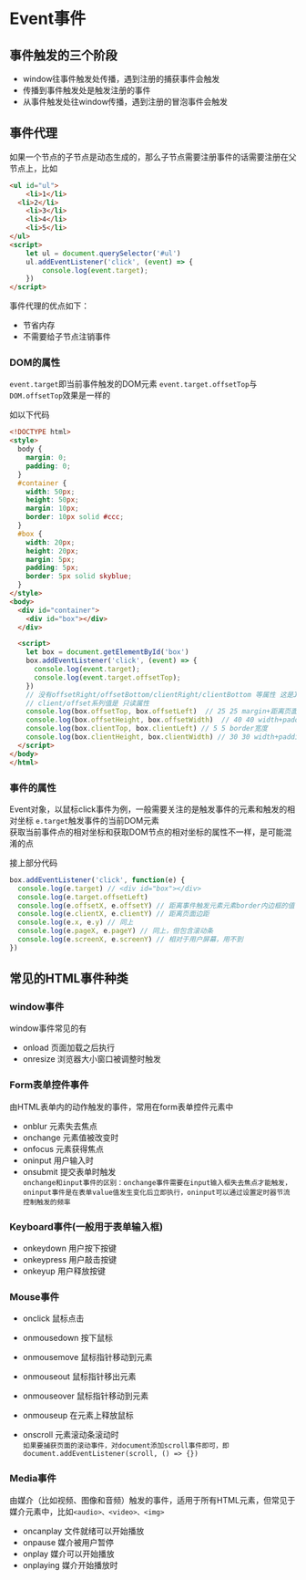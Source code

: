 # Event事件

## 事件触发的三个阶段

- window往事件触发处传播，遇到注册的捕获事件会触发
- 传播到事件触发处是触发注册的事件
- 从事件触发处往window传播，遇到注册的冒泡事件会触发

## 事件代理

如果一个节点的子节点是动态生成的，那么子节点需要注册事件的话需要注册在父节点上，比如

```html
<ul id="ul">
	<li>1</li>
  <li>2</li>
	<li>3</li>
	<li>4</li>
	<li>5</li>
</ul>
<script>
	let ul = document.querySelector('#ul')
	ul.addEventListener('click', (event) => {
		console.log(event.target);
	})
</script>
```

事件代理的优点如下：
- 节省内存
- 不需要给子节点注销事件

### DOM的属性

`event.target`即当前事件触发的DOM元素
`event.target.offsetTop`与`DOM.offsetTop`效果是一样的
 
如以下代码
``` html
<!DOCTYPE html>
<style>
  body {
    margin: 0;
    padding: 0;
  }
  #container {
    width: 50px; 
    height: 50px; 
    margin: 10px; 
    border: 10px solid #ccc;
  }
  #box {
    width: 20px; 
    height: 20px;
    margin: 5px;  
    padding: 5px; 	
    border: 5px solid skyblue;
  }
</style>
<body>
  <div id="container">
    <div id="box"></div>
  </div>

  <script>
    let box = document.getElementById('box')
    box.addEventListener('click', (event) => {
      console.log(event.target);
      console.log(event.target.offsetTop);
    })
    // 没有offsetRight/offsetBottom/clientRight/clientBottom 等属性 这是JS的规定！
    // client/offset系列值是 只读属性 
    console.log(box.offsetTop, box.offsetLeft)  // 25 25 margin+距离页面边距，包含滚动条 
    console.log(box.offsetHeight, box.offsetWidth)  // 40 40 width+padding+border
    console.log(box.clientTop, box.clientLeft) // 5 5 border宽度
    console.log(box.clientHeight, box.clientWidth) // 30 30 width+padding
  </script>
</body>
</html>
```

### 事件的属性

Event对象，以鼠标click事件为例，一般需要关注的是触发事件的元素和触发的相对坐标
`e.target`触发事件的当前DOM元素  
获取当前事件点的相对坐标和获取DOM节点的相对坐标的属性不一样，是可能混淆的点

接上部分代码
```js
box.addEventListener('click', function(e) {
  console.log(e.target) // <div id="box"></div>
  console.log(e.target.offsetLeft) 
  console.log(e.offsetX, e.offsetY) // 距离事件触发元素元素border内边框的值
  console.log(e.clientX, e.clientY) // 距离页面边距 
  console.log(e.x, e.y) // 同上
  console.log(e.pageX, e.pageY) // 同上，但包含滚动条
  console.log(e.screenX, e.screenY) // 相对于用户屏幕，用不到
})
```

## 常见的HTML事件种类
 
### window事件

window事件常见的有  
- onload 页面加载之后执行  
- onresize 浏览器大小窗口被调整时触发

### Form表单控件事件

由HTML表单内的动作触发的事件，常用在form表单控件元素中  
- onblur 元素失去焦点
- onchange 元素值被改变时
- onfocus 元素获得焦点
- oninput 用户输入时
- onsubmit 提交表单时触发  
`onchange和input事件的区别：onchange事件需要在input输入框失去焦点才能触发，oninput事件是在表单value值发生变化后立即执行，oninput可以通过设置定时器节流控制触发的频率`

### Keyboard事件(一般用于表单输入框)

- onkeydown 用户按下按键
- onkeypress 用户敲击按键
- onkeyup 用户释放按键

### Mouse事件

- onclick 鼠标点击  

- onmousedown 按下鼠标
- onmousemove 鼠标指针移动到元素
- onmouseout  鼠标指针移出元素  

- onmouseover 鼠标指针移动到元素
- onmouseup 在元素上释放鼠标  

- onscroll 元素滚动条滚动时  
`如果要捕获页面的滚动事件，对document添加scroll事件即可，即document.addEventListener(scroll, () => {})`

### Media事件

由媒介（比如视频、图像和音频）触发的事件，适用于所有HTML元素，但常见于媒介元素中，比如`<audio>、<video>、<img>`
- oncanplay 文件就绪可以开始播放
- onpause 媒介被用户暂停
- onplay 媒介可以开始播放
- onplaying 媒介开始播放时


